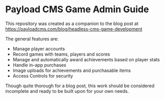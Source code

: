 # Payload CMS Game Admin Guide

This repository was created as a companion to the blog post at https://payloadcms.com/blog/headless-cms-game-development

The general features are:
- Manage player accounts
- Record games with teams, players and scores
- Manage and automatically award achievements based on player stats
- Handle in-app purchases
- Image uploads for achievements and purchasable items
- Access Controls for security

Though quite thorough for a blog post, this work should be considered incomplete and ready to be built upon for your own needs.
